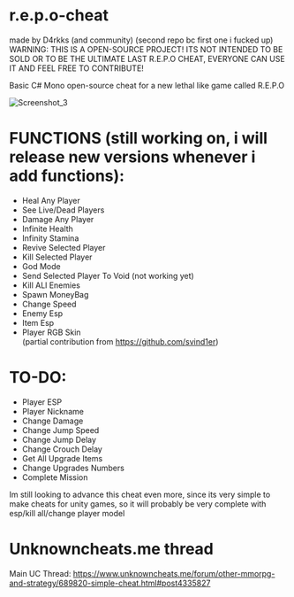 # r.e.p.o-cheat
made by D4rkks (and community) (second repo bc first one i fucked up) <br />
WARNING: THIS IS A OPEN-SOURCE PROJECT! ITS NOT INTENDED TO BE SOLD OR TO BE THE ULTIMATE LAST R.E.P.O CHEAT, EVERYONE CAN USE IT AND FEEL FREE TO CONTRIBUTE!<br />

Basic C# Mono open-source cheat for a new lethal like game called R.E.P.O

![Screenshot_3](https://github.com/user-attachments/assets/a080872f-31ab-4aa5-a205-e080a33fc06a)

# **FUNCTIONS (still working on, i will release new versions whenever i add functions):**
- Heal  Any Player<br />
- See Live/Dead Players
- Damage Any Player<br />
- Infinite Health<br />
- Infinity Stamina<br />
- Revive Selected Player<br />
- Kill Selected Player<br />
- God Mode<br />
- Send Selected Player To Void (not working yet)<br />
- Kill ALl Enemies<br />
- Spawn MoneyBag<br />
- Change Speed <br />
- Enemy Esp<br />
- Item Esp<br />
- Player RGB Skin<br /> (partial contribution from https://github.com/svind1er)

# **TO-DO:**

- Player ESP<br />
- Player Nickname<br />
- Change Damage<br />
- Change Jump Speed<br />
- Change Jump Delay<br />
- Change Crouch Delay<br />
- Get All Upgrade Items<br />
- Change Upgrades Numbers<br />
- Complete Mission


Im still looking to advance this cheat even more, since its very simple to make cheats for unity games, so it will probably be very complete with esp/kill all/change player model

# Unknowncheats.me thread
Main UC Thread: https://www.unknowncheats.me/forum/other-mmorpg-and-strategy/689820-simple-cheat.html#post4335827

